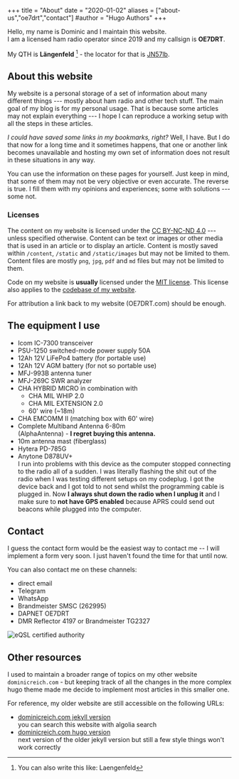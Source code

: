 +++
title = "About"
date = "2020-01-02"
aliases = ["about-us","oe7drt","contact"]
#author = "Hugo Authors"
+++

Hello, my name is Dominic and I maintain this website.  
I am a licensed ham radio operator since 2019 and my callsign is **OE7DRT**.

My QTH is **Längenfeld** [^lgfd] - the locator for that is
[JN57lb](http://www.levinecentral.com/ham/grid_square.php?Grid=JN57lb).

[^lgfd]: You can also write this like: Laengenfeld

## About this website

My website is a personal storage of a set of information about many different
things --- mostly about ham radio and other tech stuff. The main goal of my blog
is for my personal usage. That is because some articles may not explain
everything --- I hope I can reproduce a working setup with all the steps in
these articles.

*I could have saved some links in my bookmarks, right?* Well, I have. But I do that
now for a long time and it sometimes happens, that one or another link becomes
unavailable and hosting my own set of information does not result in these
situations in any way.

You can use the information on these pages for yourself. Just keep in mind, that
some of them may not be very objective or even accurate. The reverse is true. I
fill them with my opinions and experiences; some with solutions --- some not.

### Licenses

The content on my website is licensed under the [CC BY-NC-ND 4.0][cc] ---
unless specified otherwise. Content can be text or images or other media that is
used in an article or to display an article. Content is mostly saved within
`/content`, `/static` and `/static/images` but may not be limited to them.
Content files are mostly `png`, `jpg`, `pdf` and `md` files but may not be
limited to them.

Code on my website is **usually** licensed under the [MIT license][mit]. This
license also applies to the [codebase of my website][gh].

[cc]: https://creativecommons.org/licenses/by-nc-nd/4.0/
[mit]: https://github.com/freefallcid/oe7drt/blob/master/LICENSE
[gh]: https://github.com/freefallcid/oe7drt

For attribution a link back to my website (OE7DRT.com) should be enough.

## The equipment I use

- Icom IC-7300 transceiver
- PSU-1250 switched-mode power supply 50A
- 12Ah 12V LiFePo4 battery (for portable use)
- 12Ah 12V AGM battery (for not so portable use)
- MFJ-993B antenna tuner
- MFJ-269C SWR analyzer
- CHA HYBRID MICRO in combination with
  - CHA MIL WHIP 2.0
  - CHA MIL EXTENSION 2.0
  - 60' wire (~18m)
- CHA EMCOMM II (matching box with 60' wire)  
- Complete Multiband Antenna 6-80m  
  (AlphaAntenna) - **I regret buying this antenna.**
- 10m antenna mast (fiberglass)
- Hytera PD-785G
- Anytone D878UV+  
  I run into problems with this device as the computer stopped connecting to the
  radio all of a sudden. I was literally flashing the shit out of the radio when
  I was testing different setups on my codeplug. I got the device back and I got
  told to not send whilst the programming cable is plugged in. Now **I always shut
  down the radio when I unplug it** and I make sure to **not have GPS enabled**
  because APRS could send out beacons while plugged into the computer.

## Contact

I guess the contact form would be the easiest way to contact me -- I will
implement a form very soon. I just haven't found the time for that until now.

You can also contact me on these channels:

- direct email
- Telegram
- WhatsApp
- Brandmeister SMSC (262995)
- DAPNET OE7DRT
- DMR Reflector 4197 or Brandmeister TG2327

![eQSL certified authority](/images/eqsl_auth_cert.png)

## Other resources

I used to maintain a broader range of topics on my other website
`dominicreich.com` - but keeping track of all the changes in the more complex
hugo theme made me decide to implement most articles in this smaller one.

For reference, my older website are still accessible on the following URLs:

- [dominicreich.com jekyll version](https://dominicreich-old.netlify.com/)  
  you can search this website with algolia search
- [dominicreich.com hugo version](https://dominicreich.com/)  
  next version of the older jekyll version but still a few style things won't
  work correctly
